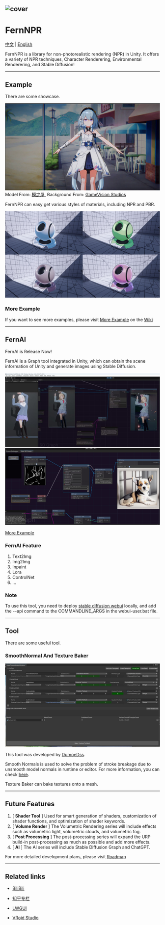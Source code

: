 ![cover](https://github.com/DeJhon-Huang/FernNPR/blob/master/DocAssets/cover.jpg)
------------------------------------

# FernNPR

[中文](https://github.com/DeJhon-Huang/FernNPR/blob/master/README_CN.md) | [English](https://github.com/DeJhon-Huang/FernNPR/blob/master/README.md)


FernNPR is a library for non-photorealistic rendering (NPR) in Unity. It offers a variety of NPR techniques, Character Renderering, Environmental Renderering, and Stable Diffusion!
___

## Example
There are some showcase.

![](DocAssets/11-22.jpg)
Model From: [模之屋](https://www.aplaybox.com/details/model/S5d7KiigvyIb), Background From: [GameVision Studios](https://gamevision.artstation.com/projects/ZGZxYG)

FernNPR can easy get various styles of materials, including NPR and PBR.

![](DocAssets/MaterialBall.jpg)

### More Example

If you want to see more examples, please visit [More Example](https://github.com/DeJhon-Huang/FernNPR/wiki/More-Example) on the [Wiki](https://github.com/DeJhon-Huang/FernNPR/wiki)
___

## FernAI

FernAI is Release Now!

FernAI is a Graph tool integrated in Unity, which can obtain the scene information of Unity and generate images using Stable Diffusion.

![](DocAssets/SD/SDInpaint.jpg)
![](DocAssets/SD/StableControlNet.jpg)

[More Example](https://github.com/DeJhon-Huang/FernNPR/wiki/Stable-Graph-Example)

### FernAI Feature
1. Text2Img
2. Img2Img
3. Inpaint
4. Lora
5. ControlNet
6. ...

### Note

To use this tool, you need to deploy [stable diffusion webui](https://github.com/AUTOMATIC1111/stable-diffusion-webui) locally, and add the --api command to the COMMANDLINE_ARGS in the webui-user.bat file.

___

## Tool
There are some useful tool.

### SmoothNormal And Texture Baker

![](DocAssets/texturebaketool.jpg)

This tool was developed by [DumoeDss](https://github.com/DumoeDss).

Smooth Normals is used to solve the problem of stroke breakage due to unsmooth model normals in runtime or editor. For more information, you can check [here](https://github.com/DumoeDss/AquaSmoothNormals).

Texture Baker can bake textures onto a mesh.

___

## Future Features

1. [ **Shader Tool** ] Used for smart generation of shaders, customization of shader functions, and optimization of shader keywords.
2. [ **Volume Render** ] The Volumetric Rendering series will include effects such as volumetric light, volumetric clouds, and volumetric fog.
3. [ **Post Processing** ] The post-processing series will expand the URP build-in post-processing as much as possible and add more effects.
4. [ **AI** ] The AI series will include Stable Diffusion Graph and ChatGPT.

For more detailed development plans, please visit [ Roadmap ](https://github.com/orgs/FernRender/projects/1)
___

## Related links

- [BiliBili](https://space.bilibili.com/477693184)

- [知乎专栏](https://www.zhihu.com/column/c_1587028302690304000)

- [LWGUI](https://github.com/JasonMa0012/LWGUI)

- [VRoid Studio](https://vroid.com/en)
